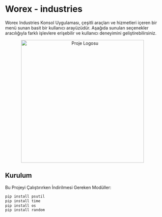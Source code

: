 <!-- Başlık -->
# Worex - industries
<!-- Kısa Açıklama -->
Worex Industries Konsol Uygulaması, çeşitli araçları ve hizmetleri içeren bir menü sunan basit bir kullanıcı arayüzüdür. Aşağıda sunulan seçenekler aracılığıyla farklı işlevlere erişebilir ve kullanıcı deneyimini geliştirebilirsiniz.

<!-- Proje Logosu -->
<p align="center">
  <img src="https://i.hizliresim.com/oizit5v.png" alt="Proje Logosu" width="400">
</p>

<!-- Kurulum -->
## Kurulum

Bu Projeyi Çalıştırırken İndirilmesi Gereken Modüller:

```bash
pip install psutil
pip install time
pip install os
pip install random

